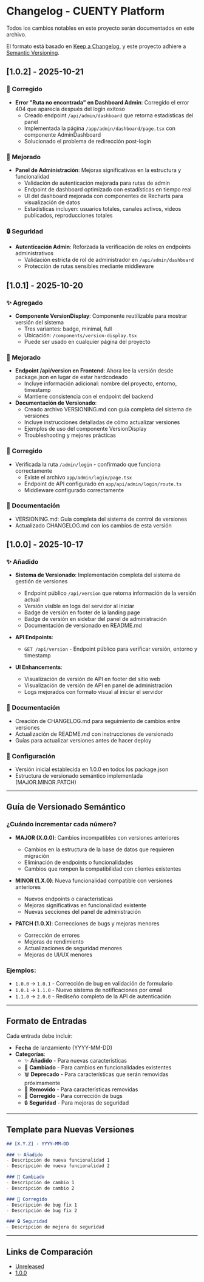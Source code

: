 # Changelog - CUENTY Platform

Todos los cambios notables en este proyecto serán documentados en este archivo.

El formato está basado en [Keep a Changelog](https://keepachangelog.com/es-ES/1.0.0/),
y este proyecto adhiere a [Semantic Versioning](https://semver.org/lang/es/).

## [1.0.2] - 2025-10-21

### 🐛 Corregido
- **Error "Ruta no encontrada" en Dashboard Admin**: Corregido el error 404 que aparecía después del login exitoso
  - Creado endpoint `/api/admin/dashboard` que retorna estadísticas del panel
  - Implementada la página `/app/admin/dashboard/page.tsx` con componente AdminDashboard
  - Solucionado el problema de redirección post-login
  
### 🔧 Mejorado
- **Panel de Administración**: Mejoras significativas en la estructura y funcionalidad
  - Validación de autenticación mejorada para rutas de admin
  - Endpoint de dashboard optimizado con estadísticas en tiempo real
  - UI del dashboard mejorada con componentes de Recharts para visualización de datos
  - Estadísticas incluyen: usuarios totales, canales activos, videos publicados, reproducciones totales

### 🔒 Seguridad
- **Autenticación Admin**: Reforzada la verificación de roles en endpoints administrativos
  - Validación estricta de rol de administrador en `/api/admin/dashboard`
  - Protección de rutas sensibles mediante middleware

## [1.0.1] - 2025-10-20

### ✨ Agregado
- **Componente VersionDisplay**: Componente reutilizable para mostrar versión del sistema
  - Tres variantes: badge, minimal, full
  - Ubicación: `/components/version-display.tsx`
  - Puede ser usado en cualquier página del proyecto

### 🔧 Mejorado
- **Endpoint /api/version en Frontend**: Ahora lee la versión desde package.json en lugar de estar hardcodeado
  - Incluye información adicional: nombre del proyecto, entorno, timestamp
  - Mantiene consistencia con el endpoint del backend
- **Documentación de Versionado**: 
  - Creado archivo VERSIONING.md con guía completa del sistema de versiones
  - Incluye instrucciones detalladas de cómo actualizar versiones
  - Ejemplos de uso del componente VersionDisplay
  - Troubleshooting y mejores prácticas

### 🐛 Corregido
- Verificada la ruta `/admin/login` - confirmado que funciona correctamente
  - Existe el archivo `app/admin/login/page.tsx`
  - Endpoint de API configurado en `app/api/admin/login/route.ts`
  - Middleware configurado correctamente

### 📝 Documentación
- VERSIONING.md: Guía completa del sistema de control de versiones
- Actualizado CHANGELOG.md con los cambios de esta versión

## [1.0.0] - 2025-10-17

### ✨ Añadido
- **Sistema de Versionado**: Implementación completa del sistema de gestión de versiones
  - Endpoint público `/api/version` que retorna información de la versión actual
  - Versión visible en logs del servidor al iniciar
  - Badge de versión en footer de la landing page
  - Badge de versión en sidebar del panel de administración
  - Documentación de versionado en README.md

- **API Endpoints**:
  - `GET /api/version` - Endpoint público para verificar versión, entorno y timestamp

- **UI Enhancements**:
  - Visualización de versión de API en footer del sitio web
  - Visualización de versión de API en panel de administración
  - Logs mejorados con formato visual al iniciar el servidor

### 📝 Documentación
- Creación de CHANGELOG.md para seguimiento de cambios entre versiones
- Actualización de README.md con instrucciones de versionado
- Guías para actualizar versiones antes de hacer deploy

### 🔧 Configuración
- Versión inicial establecida en 1.0.0 en todos los package.json
- Estructura de versionado semántico implementada (MAJOR.MINOR.PATCH)

---

## Guía de Versionado Semántico

### ¿Cuándo incrementar cada número?

- **MAJOR (X.0.0)**: Cambios incompatibles con versiones anteriores
  - Cambios en la estructura de la base de datos que requieren migración
  - Eliminación de endpoints o funcionalidades
  - Cambios que rompen la compatibilidad con clientes existentes

- **MINOR (1.X.0)**: Nueva funcionalidad compatible con versiones anteriores
  - Nuevos endpoints o características
  - Mejoras significativas en funcionalidad existente
  - Nuevas secciones del panel de administración

- **PATCH (1.0.X)**: Correcciones de bugs y mejoras menores
  - Corrección de errores
  - Mejoras de rendimiento
  - Actualizaciones de seguridad menores
  - Mejoras de UI/UX menores

### Ejemplos:
- `1.0.0` → `1.0.1` - Corrección de bug en validación de formulario
- `1.0.1` → `1.1.0` - Nuevo sistema de notificaciones por email
- `1.1.0` → `2.0.0` - Rediseño completo de la API de autenticación

---

## Formato de Entradas

Cada entrada debe incluir:
- **Fecha** de lanzamiento (YYYY-MM-DD)
- **Categorías**:
  - ✨ **Añadido** - Para nuevas características
  - 🔄 **Cambiado** - Para cambios en funcionalidades existentes
  - 🗑️ **Deprecado** - Para características que serán removidas próximamente
  - 🚫 **Removido** - Para características removidas
  - 🐛 **Corregido** - Para corrección de bugs
  - 🔒 **Seguridad** - Para mejoras de seguridad

---

## Template para Nuevas Versiones

```markdown
## [X.Y.Z] - YYYY-MM-DD

### ✨ Añadido
- Descripción de nueva funcionalidad 1
- Descripción de nueva funcionalidad 2

### 🔄 Cambiado
- Descripción de cambio 1
- Descripción de cambio 2

### 🐛 Corregido
- Descripción de bug fix 1
- Descripción de bug fix 2

### 🔒 Seguridad
- Descripción de mejora de seguridad
```

---

## Links de Comparación

- [Unreleased](https://github.com/tu-usuario/cuenty_mvp/compare/v1.0.0...HEAD)
- [1.0.0](https://github.com/tu-usuario/cuenty_mvp/releases/tag/v1.0.0)
